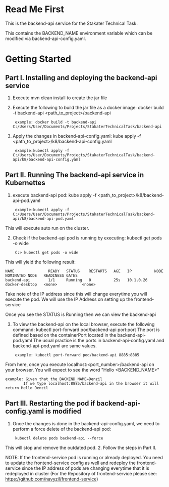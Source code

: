 # Read Me First
This is the backend-api service for the Stakater Technical Task.

This contains the BACKEND_NAME environment variable which can be modified via backend-api-config.yaml.

# Getting Started
## Part I. Installing and deploying the backend-api service 

1. Execute mvn clean install to create the jar file

2. Execute the following to build the jar file as a docker image: docker build -t backend-api <path_to_project>/backend-api
    
        example: docker build -t backend-api C:/Users/User/Documents/Projects/StakaterTechnicalTask/backend-api
 
3. Apply the changes in backend-api-config.yaml: kube apply -f <path_to_project>/k8/backend-api-config.yaml

        example:kubectl apply -f C:/Users/User/Documents/Projects/StakaterTechnicalTask/backend-api/k8/backend-api-config.yaml
 

## Part II. Running The backend-api service in Kubernettes
1. execute backend-api pod: kube apply -f <path_to_project>/k8/backend-api-pod.yaml

        example:kubectl apply -f C:/Users/User/Documents/Projects/StakaterTechnicalTask/backend-api/k8/backend-api-pod.yaml
This will execute auto run on the cluster.

2. Check if the backend-api pod is running by executing: kubectl get pods -o wide
   
        C:> kubectl get pods -o wide

This will yield the following result: 
    
    NAME               READY   STATUS    RESTARTS   AGE   IP          NODE             NOMINATED NODE   READINESS GATES
    backend-api        1/1     Running   0          25s   10.1.0.26   docker-desktop   <none>           <none>

Take note of the IP address since this will change everytime you will execute the pod. 
We will use the IP Address on setting up the frontend-service

Once you see the STATUS is Running then we can view the backend-api 

3. To view the backend-api on the local browser, execute the following command: kubectl port-forward pod/backend-api port:port
The port is defined based on the containerPort located in the backend-api-pod.yaml 
The usual practice is the ports in backend-api-config.yaml and backend-api-pod.yaml are same values.
   
        example: kubectl port-forward pod/backend-api 8885:8885
From here, once you execute localhost:<port_number>/backend-api on your browser. You will expect to see the word "Hello <BACKEND_NAME>"
        
    example: Given that the BACKEND_NAME=Denzil 
            If we type localhost:8885/backend-api in the browser it will return Hello Denzil

## Part III. Restarting the pod if backend-api-config.yaml is modified
1. Once the changes is done in the backend-api-config.yaml, we need to perform a force delete of the backend-api pod:
     
        kubectl delete pods backend-api --force
This will stop and remove the outdated pod.
2. Follow the steps in Part II.

NOTE: If the frontend-service pod is running or already deployed. You need to update the frontend-service config as well and redeploy the frontend-service since the IP address of pods are changing everytime that it is redeployed in cluster
(For the Repository of frontend-service please see: https://github.com/navyzil/frontend-service)

    
